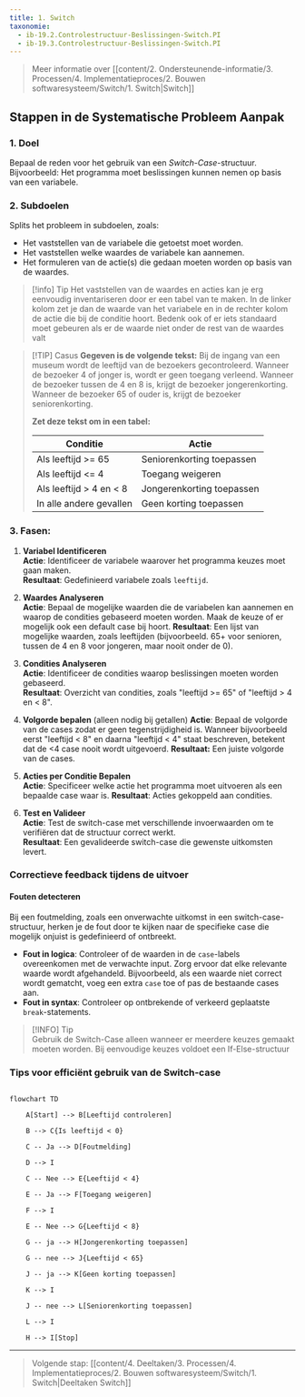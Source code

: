 ```yaml
---
title: 1. Switch
taxonomie:
  - ib-19.2.Controlestructuur-Beslissingen-Switch.PI
  - ib-19.3.Controlestructuur-Beslissingen-Switch.PI
---
```


> Meer informatie over [[content/2. Ondersteunende-informatie/3. Processen/4. Implementatieproces/2. Bouwen softwaresysteem/Switch/1. Switch|Switch]]

## Stappen in de Systematische Probleem Aanpak
### 1. Doel
Bepaal de reden voor het gebruik van een *Switch-Case*-structuur. Bijvoorbeeld: Het programma moet beslissingen kunnen nemen op basis van een variabele.

### 2. Subdoelen
Splits het probleem in subdoelen, zoals:
  - Het vaststellen van de variabele die getoetst moet worden.
  - Het vaststellen welke waardes de variabele kan aannemen.
  - Het formuleren van de actie(s) die gedaan moeten worden op basis van de waardes.

> [!info] Tip 
> Het vaststellen van de waardes en acties kan je erg eenvoudig inventariseren door er een tabel van te maken. In de linker kolom zet je dan de waarde van het variabele en in de rechter kolom de actie die bij de conditie hoort. Bedenk ook of er iets standaard moet gebeuren als er de waarde niet onder de rest van de waardes valt

>[!TIP] Casus
> **Gegeven is de volgende tekst:**
> Bij de ingang van een museum wordt de leeftijd van de bezoekers gecontroleerd. Wanneer de bezoeker 4 of jonger is, wordt er geen toegang verleend. Wanneer de bezoeker tussen de 4 en 8 is, krijgt de bezoeker jongerenkorting. Wanneer de bezoeker 65 of ouder is, krijgt de bezoeker seniorenkorting.
>
> **Zet deze tekst om in een tabel:**
> 
> | Conditie                                    | Actie                   |
> | ------------------------------------------- | ----------------------- |
> | Als leeftijd >= 65                          | Seniorenkorting toepassen |
> | Als leeftijd <= 4  | Toegang weigeren |
> | Als leeftijd > 4 en < 8  | Jongerenkorting toepassen |
> | In alle andere gevallen | Geen korting toepassen |

### 3. Fasen:
1. **Variabel Identificeren**  
   **Actie**: Identificeer de variabele waarover het programma keuzes moet gaan maken.  
   **Resultaat**: Gedefinieerd variabele zoals `leeftijd`.

2. **Waardes Analyseren**  
   **Actie**: Bepaal de mogelijke waarden die de variabelen kan aannemen en waarop de condities gebaseerd moeten worden. Maak de keuze of er mogelijk ook een default case bij hoort.
   **Resultaat**: Een lijst van mogelijke waarden, zoals leeftijden (bijvoorbeeld. 65+ voor senioren, tussen de 4 en 8 voor jongeren, maar nooit onder de 0).

3. **Condities Analyseren**  
   **Actie**: Identificeer de condities waarop beslissingen moeten worden gebaseerd.  
   **Resultaat**: Overzicht van condities, zoals "leeftijd >= 65" of "leeftijd > 4 en < 8".

4.  **Volgorde bepalen** (alleen nodig bij getallen)                                                                                **Actie**: Bepaal de volgorde van de cases zodat er geen tegenstrijdigheid is. Wanneer bijvoorbeeld eerst "leeftijd < 8" en daarna "leeftijd < 4" staat beschreven, betekent dat de <4 case nooit wordt uitgevoerd. **Resultaat:** Een juiste volgorde van de cases.

6. **Acties per Conditie Bepalen**  
   **Actie**: Specificeer welke actie het programma moet uitvoeren als een bepaalde case waar is. 
   **Resultaat**: Acties gekoppeld aan condities.

6. **Test en Valideer**  
   **Actie**: Test de switch-case met verschillende invoerwaarden om te verifiëren dat de structuur correct werkt.  
   **Resultaat**: Een gevalideerde switch-case die gewenste uitkomsten levert.

### Correctieve feedback tijdens de uitvoer
#### Fouten detecteren
Bij een foutmelding, zoals een onverwachte uitkomst in een switch-case-structuur, herken je de fout door te kijken naar de specifieke case die mogelijk onjuist is gedefinieerd of ontbreekt.
- **Fout in logica**: Controleer of de waarden in de `case`-labels overeenkomen met de verwachte input. Zorg ervoor dat elke relevante waarde wordt afgehandeld. Bijvoorbeeld, als een waarde niet correct wordt gematcht, voeg een extra `case` toe of pas de bestaande cases aan.
- **Fout in syntax**: Controleer op ontbrekende of verkeerd geplaatste `break`-statements.

> [!INFO] Tip  
> Gebruik de Switch-Case alleen wanneer er meerdere keuzes gemaakt moeten worden. Bij eenvoudige keuzes voldoet een If-Else-structuur

### Tips voor efficiënt gebruik van de Switch-case

```mermaid

flowchart TD

    A[Start] --> B[Leeftijd controleren]

    B --> C{Is leeftijd < 0}

    C -- Ja --> D[Foutmelding]
    
    D --> I

    C -- Nee --> E{Leeftijd < 4}

    E -- Ja --> F[Toegang weigeren]
    
    F --> I

    E -- Nee --> G{Leeftijd < 8}

    G -- ja --> H[Jongerenkorting toepassen]
    
    G -- nee --> J{Leeftijd < 65}
    
    J -- ja --> K[Geen korting toepassen]
    
    K --> I
    
    J -- nee --> L[Seniorenkorting toepassen]
    
    L --> I

    H --> I[Stop]

```

---

> Volgende stap: [[content/4. Deeltaken/3. Processen/4. Implementatieproces/2. Bouwen softwaresysteem/Switch/1. Switch|Deeltaken Switch]]
